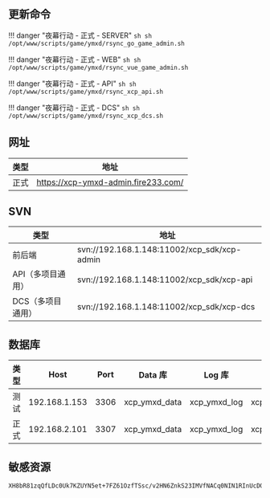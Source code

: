 ## 更新命令

!!! danger "夜幕行动 - 正式 - SERVER"
    ``` sh
    sh /opt/www/scripts/game/ymxd/rsync_go_game_admin.sh
    ```

!!! danger "夜幕行动 - 正式 - WEB"
    ``` sh
    sh /opt/www/scripts/game/ymxd/rsync_vue_game_admin.sh
    ```

!!! danger "夜幕行动 - 正式 - API"
    ``` sh
    sh /opt/www/scripts/game/ymxd/rsync_xcp_api.sh
    ```

!!! danger "夜幕行动 - 正式 - DCS"
    ``` sh
    sh /opt/www/scripts/game/ymxd/rsync_xcp_dcs.sh
    ```

## 网址

| 类型 | 地址                                  |
| ---- | ------------------------------------- |
| 正式 | <https://xcp-ymxd-admin.fire233.com/> |


## SVN

| 类型              | 地址                                        |
| ----------------- | ------------------------------------------- |
| 前后端            | svn://192.168.1.148:11002/xcp_sdk/xcp-admin |
| API（多项目通用） | svn://192.168.1.148:11002/xcp_sdk/xcp-api   |
| DCS（多项目通用） | svn://192.168.1.148:11002/xcp_sdk/xcp-dcs   |


## 数据库

| 类型 | Host          | Port | Data 库       | Log 库       | Site 库       |
| ---- | ------------- | ---- | ------------- | ------------ | ------------- |
| 测试 | 192.168.1.153 | 3306 | xcp_ymxd_data | xcp_ymxd_log | xcp_ymxd_site |
| 正式 | 192.168.2.101 | 3307 | xcp_ymxd_data | xcp_ymxd_log | xcp_ymxd_site |


## 敏感资源
```
XH8bR81zqQfLDc0Uk7KZUYN5et+7FZ61OzfTSsc/v2HN6ZnkS23IMVfNACq0NIN1RInUcDQxhXXeWLQCFo6xIHJvxDO3NAG2bbQzQ01Ob1yRRJgnoNGqCKYKmhD1JBLdIojXjiPuI3k8pP/B2bntyDFCp7L43GNDmc5zkTsIT8fCKQ6+4aN6BIKqPwHQYm3DM1U8yaFqZmukxDVCIJIxsrex5MXoWT1Aij2/FTDrjW9B70hSWXb18BstBvUyKu300ad2mtGLpeRHXwasTO//KMIEw5Kd0zeJCtm8Tf5iMSRH
```